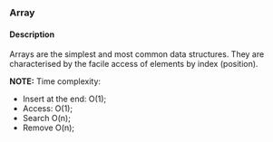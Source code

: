 ### Array

#### Description

Arrays are the simplest and most common data structures. 
They are characterised by the facile access of elements by index (position).

**NOTE:** Time complexity:

- Insert at the end: O(1);
- Access: O(1);
- Search O(n);
- Remove O(n);


